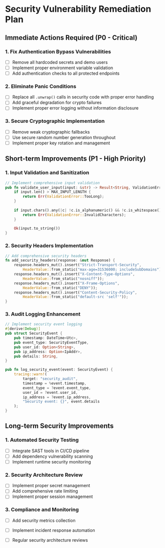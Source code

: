 # Security Vulnerability Remediation Plan

## Immediate Actions Required (P0 - Critical)

### 1. Fix Authentication Bypass Vulnerabilities
- [ ] Remove all hardcoded secrets and demo users
- [ ] Implement proper environment variable validation
- [ ] Add authentication checks to all protected endpoints

### 2. Eliminate Panic Conditions
- [ ] Replace all `.unwrap()` calls in security code with proper error handling
- [ ] Add graceful degradation for crypto failures
- [ ] Implement proper error logging without information disclosure

### 3. Secure Cryptographic Implementation
- [ ] Remove weak cryptographic fallbacks
- [ ] Use secure random number generation throughout
- [ ] Implement proper key rotation and management

## Short-term Improvements (P1 - High Priority)

### 1. Input Validation and Sanitization
```rust
// Implement comprehensive input validation
pub fn validate_user_input(input: &str) -> Result<String, ValidationError> {
    if input.len() > MAX_INPUT_LENGTH {
        return Err(ValidationError::TooLong);
    }
    
    if input.chars().any(|c| !c.is_alphanumeric() && !c.is_whitespace()) {
        return Err(ValidationError::InvalidCharacters);
    }
    
    Ok(input.to_string())
}
```

### 2. Security Headers Implementation
```rust
// Add comprehensive security headers
fn add_security_headers(response: &mut Response) {
    response.headers_mut().insert("Strict-Transport-Security", 
        HeaderValue::from_static("max-age=31536000; includeSubDomains"));
    response.headers_mut().insert("X-Content-Type-Options", 
        HeaderValue::from_static("nosniff"));
    response.headers_mut().insert("X-Frame-Options", 
        HeaderValue::from_static("DENY"));
    response.headers_mut().insert("Content-Security-Policy", 
        HeaderValue::from_static("default-src 'self'"));
}
```

### 3. Audit Logging Enhancement
```rust
// Implement security event logging
#[derive(Debug)]
pub struct SecurityEvent {
    pub timestamp: DateTime<Utc>,
    pub event_type: SecurityEventType,
    pub user_id: Option<String>,
    pub ip_address: Option<IpAddr>,
    pub details: String,
}

pub fn log_security_event(event: SecurityEvent) {
    tracing::warn!(
        target: "security_audit",
        timestamp = %event.timestamp,
        event_type = ?event.event_type,
        user_id = ?event.user_id,
        ip_address = ?event.ip_address,
        "Security event: {}", event.details
    );
}
```

## Long-term Security Improvements

### 1. Automated Security Testing
- [ ] Integrate SAST tools in CI/CD pipeline
- [ ] Add dependency vulnerability scanning
- [ ] Implement runtime security monitoring

### 2. Security Architecture Review
- [ ] Implement proper secret management
- [ ] Add comprehensive rate limiting
- [ ] Implement proper session management

### 3. Compliance and Monitoring
- [ ] Add security metrics collection
- [ ] Implement incident response automation
- [ ] Regular security architecture reviews

